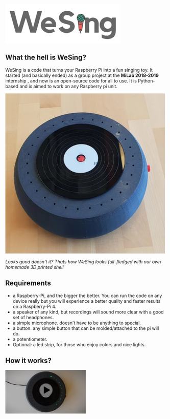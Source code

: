 <img src="Images/WeSingLogo.png"></img>

## What the hell is WeSing?
WeSing is a code that turns your Raspberry Pi into a fun singing toy.
It started (and basically ended) as a group project at the **MiLab 2018-2019** internship , and now is an open-source code for all to use.
It is Python-based and is aimed to work on any Raspberry pi unit.

<kbd>
<img src="Images/Prototype.png" height="500" width="500"></img>
</kbd>

_Looks good doesn't it? Thats how WeSing looks full-fledged with our own homemade 3D printed shell_


## Requirements
* a Raspberry-Pi, and the bigger the better. You can run the code on any device really but you will experience a better quality and faster results on a Raspberry-Pi 4.
* a speaker of any kind, but recordings will sound more clear with a good set of headphones.
* a simple microphone. doesn't have to be anything to special.
* a button. any simple button that can be molded/attached to the pi will do.
* a potentiometer.
* Optional: a led strip, for those who enjoy colors and nice lights.

## How it works?

[<img src="Images/PlayVideo.png" width="50%">](https://youtu.be/ua87AhBrVBc)

